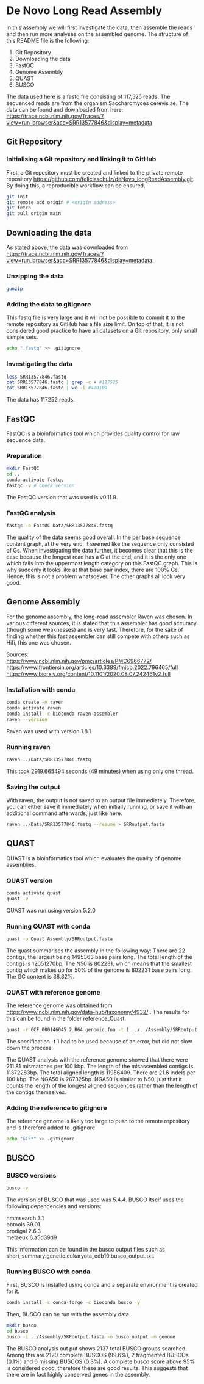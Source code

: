 # De Novo Long Read Assembly
In this assembly we will first investigate the data, then assemble the reads and then run more analyses on the assembled genome. The structure of this README file is the following:  
1. Git Repository  
2. Downloading the data  
3. FastQC  
4. Genome Assembly
5. QUAST  
6. BUSCO

The data used here is a fastq file consisting of 117,525 reads. The sequenced reads are from the organism Saccharomyces cerevisiae. The data can be found and downloaded from here: https://trace.ncbi.nlm.nih.gov/Traces/?view=run_browser&acc=SRR13577846&display=metadata



## Git Repository
### Initialising a Git repository and linking it to GitHub

First, a Git repository must be created and linked to the private remote repository https://github.com/feliciaschulz/deNovo_longReadAssembly.git.  
By doing this, a reproducible workflow can be ensured.

```bash
git init
git remote add origin # <origin address>
git fetch
git pull origin main
```

## Downloading the data
As stated above, the data was downloaded from https://trace.ncbi.nlm.nih.gov/Traces/?view=run_browser&acc=SRR13577846&display=metadata.
### Unzipping the data
```bash
gunzip
```

### Adding the data to gitignore
This fastq file is very large and it will not be possible to commit it to the remote repository as GitHub has a file size limit. On top of that, it is not considered good practice to have all datasets on a Git repository, only small sample sets.
```bash
echo ".fastq" >> .gitignore
```

### Investigating the data
```bash
less SRR13577846.fastq
cat SRR13577846.fastq | grep -c + #117525
cat SRR13577846.fastq | wc -l #470100
```
The data has 117252 reads.

## FastQC
FastQC is a bioinformatics tool which provides quality control for raw sequence data.
### Preparation
```bash
mkdir FastQC
cd ..
conda activate fastqc
fastqc -v # Check version
```
The FastQC version that was used is v0.11.9.

### FastQC analysis
```bash
fastqc -o FastQC Data/SRR13577846.fastq
```
The quality of the data seems good overall. In the per base sequence content graph, at the very end, it seemed like the sequence only consisted of Gs. When investigating the data further, it becomes clear that this is the case because the longest read has a G at the end, and it is the only one which falls into the uppermost length category on this FastQC graph. This is why suddenly it looks like at that base pair index, there are 100% Gs. Hence, this is not a problem whatsoever. The other graphs all look very good.

## Genome Assembly
For the genome assembly, the long-read assembler Raven was chosen. In various different sources, it is stated that this assembler has good accuracy (though some weaknesses) and is very fast. Therefore, for the sake of finding whether this fast assembler can still compete with  others such as Hifi, this one was chosen.

Sources:  
https://www.ncbi.nlm.nih.gov/pmc/articles/PMC6966772/  
https://www.frontiersin.org/articles/10.3389/fmicb.2022.796465/full  
https://www.biorxiv.org/content/10.1101/2020.08.07.242461v2.full


### Installation with conda
```bash
conda create -n raven
conda activate raven
conda install -c bioconda raven-assembler
raven --version
```
Raven was used with version 1.8.1

### Running raven
```bash
raven ../Data/SRR13577846.fastq
```
This took 2919.665494 seconds (49 minutes) when using only one thread.

### Saving the output
With raven, the output is not saved to an output file immediately. Therefore, you can either save it immediately when initially running, or save it with an additional command afterwards, just like here. 
```bash
raven ../Data/SRR13577846.fastq --resume > SRRoutput.fasta
```

## QUAST
QUAST is a bioinformatics tool which evaluates the quality of genome assemblies.
### QUAST version
```bash
conda activate quast
quast -v
```
QUAST was run using version 5.2.0

### Running QUAST with conda
```bash
quast -o Quast Assembly/SRRoutput.fasta
```
The quast summarises the assembly in the following way: There are 22 contigs, the largest being 1495363 base pairs long. The total length of the contigs is 12051270bp. The N50 is 802231, which means that the smallest contig which makes up for 50% of the genome is 802231 base pairs long. The GC content is 38.32%.


### QUAST with reference genome
The reference genome was obtained from https://www.ncbi.nlm.nih.gov/data-hub/taxonomy/4932/ .
The results for this can be found in the folder reference_Quast.

```bash
quast -r GCF_000146045.2_R64_genomic.fna -t 1 ../../Assembly/SRRoutput.fasta
```
The specification -t 1 had to be used because of an error, but did not slow down the process.

The QUAST analysis with the reference genome showed that there were 211.81 mismatches per 100 kbp. The length of the misassembled contigs is 11372283bp. The total aligned length is 11956409. There are 21.6 indels per 100 kbp. The NGA50 is 267325bp. NGA50 is similar to N50, just that it counts the length of the longest aligned sequences rather than the length of the contigs themselves.


### Adding the reference to gitignore
The reference genome is likely too large to push to the remote repository and is therefore added to .gitignore
```bash
echo "GCF*" >> .gitignore
```

## BUSCO
### BUSCO versions
```bash
busco -v
```
The version of BUSCO that was used was 5.4.4. BUSCO itself uses the following dependencies and versions:

hmmsearch 3.1  
bbtools 39.01  
prodigal 2.6.3  
metaeuk 6.a5d39d9

This information can be found in the busco output files such as short_summary.genetic.eukaryota_odb10.busco_output.txt.

### Running BUSCO with conda
First, BUSCO is installed using conda and a separate environment is created for it.
```bash
conda install -c conda-forge -c bioconda busco -y
```

Then, BUSCO can be run with the assembly data.
```bash
mkdir busco
cd busco
busco -i ../Assembly/SRRoutput.fasta -o busco_output -m genome
```
The BUSCO analysis out put shows 2137 total BUSCO groups searched. Among this are 2120 complete BUSCOS (99.6%), 2 fragmented BUSCOs (0.1%) and 6 missing BUSCOS (0.3%). A complete busco score above 95% is considered good, therefore these are good results. This suggests that there are in fact highly conserved genes in the assembly.






